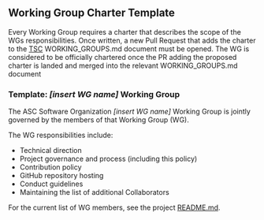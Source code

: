 ## Working Group Charter Template

Every Working Group requires a charter that describes the scope of
the WGs responsibilities. Once written, a new Pull Request that adds
the charter to the [TSC][] WORKING_GROUPS.md document must be opened. The WG
is considered to be officially chartered once the PR adding the proposed
charter is landed and merged into the relevant WORKING_GROUPS.md document

### Template: *[insert WG name]* Working Group

The ASC Software Organization *[insert WG name]* Working Group is jointly governed by the members
of that Working Group (WG).

The WG responsibilities include:

* Technical direction
* Project governance and process (including this policy)
* Contribution policy
* GitHub repository hosting
* Conduct guidelines
* Maintaining the list of additional Collaborators

For the current list of WG members, see the project [README.md][].

[TSC]: https://github.com/USGS-Astrogeology/TSC/blob/master/WORKING_GROUPS.md
[README.md]: ./README.md#current-project-team-members
